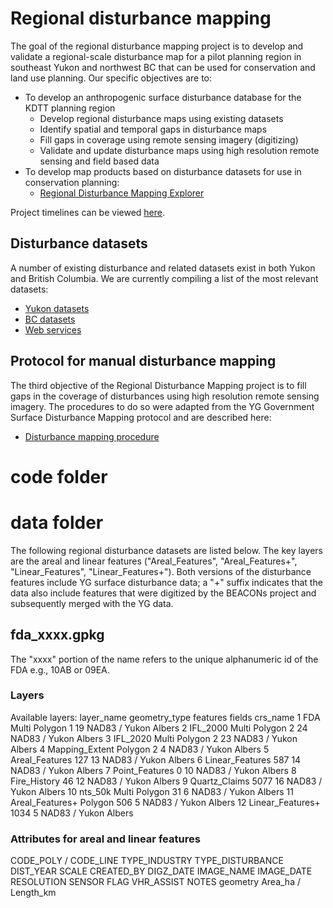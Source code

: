 # Regional disturbance mapping

The goal of the regional disturbance mapping project is to develop and validate a regional-scale disturbance map for a pilot planning region in southeast Yukon and northwest BC that can be used for conservation and land use planning. Our specific objectives are to:

- To develop an anthropogenic surface disturbance database for the KDTT planning region
  - Develop regional disturbance maps using existing datasets
  - Identify spatial and temporal gaps in disturbance maps
  - Fill gaps in coverage using remote sensing imagery (digitizing)
  - Validate and update disturbance maps using high resolution remote sensing and field based data
- To develop map products based on disturbance datasets for use in conservation planning:
  - [Regional Disturbance Mapping Explorer](https://github.com/beaconsproject/RDMExplorer)

Project timelines can be viewed [here](timelines.csv).

## Disturbance datasets

A number of existing disturbance and related datasets exist in both Yukon and British Columbia. We are currently compiling a list of the most relevant datasets:

- [Yukon datasets](data_yt.csv)
- [BC datasets](data_bc.csv)
- [Web services](web_services.csv)

## Protocol for manual disturbance mapping

The third objective of the Regional Disturbance Mapping project is to fill gaps in the coverage of disturbances using high resolution remote sensing imagery. The procedures to do so were adapted from the YG Government Surface Disturbance Mapping protocol and are described here:

- [Disturbance mapping procedure](https://docs.google.com/document/d/1ky6wQpCng_xjHoXmQWgfAO8EDmQNhslJ0nRq3b5YgwQ/edit?usp=sharing)


# code folder


# data folder

The following regional disturbance datasets are listed below. The key layers are the areal and linear features ("Areal_Features", "Areal_Features+", "Linear_Features", "Linear_Features+"). Both versions of the disturbance features include YG surface disturbance data; a "+" suffix indicates that the data also include  features that were digitized by the BEACONs project and subsequently merged with the YG data.

## fda_xxxx.gpkg

The "xxxx" portion of the name refers to the unique alphanumeric id of the FDA e.g., 10AB or 09EA.

### Layers

Available layers:
         layer_name geometry_type features fields             crs_name
1               FDA Multi Polygon        1     19 NAD83 / Yukon Albers
2          IFL_2000 Multi Polygon        2     24 NAD83 / Yukon Albers
3          IFL_2020 Multi Polygon        2     23 NAD83 / Yukon Albers
4    Mapping_Extent       Polygon        2      4 NAD83 / Yukon Albers
5    Areal_Features                    127     13 NAD83 / Yukon Albers
6   Linear_Features                    587     14 NAD83 / Yukon Albers
7    Point_Features                      0     10 NAD83 / Yukon Albers
8      Fire_History                     46     12 NAD83 / Yukon Albers
9     Quartz_Claims                   5077     16 NAD83 / Yukon Albers
10          nts_50k Multi Polygon       31      6 NAD83 / Yukon Albers
11  Areal_Features+       Polygon      506      5 NAD83 / Yukon Albers
12 Linear_Features+                   1034      5 NAD83 / Yukon Albers

### Attributes for areal and linear features

CODE_POLY / CODE_LINE
TYPE_INDUSTRY
TYPE_DISTURBANCE
DIST_YEAR
SCALE
CREATED_BY
DIGZ_DATE
IMAGE_NAME
IMAGE_DATE
RESOLUTION
SENSOR
FLAG
VHR_ASSIST
NOTES
geometry
Area_ha / Length_km
